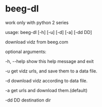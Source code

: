 beeg-dl
=======

work only with python 2 series

usage: beeg-dl [-h] [-u] [-d] [-a] [-dd DD]

download vidz from beeg.com

optional arguments:

-h, --help  show this help message and exit

-u          get vidz urls, and save them to a data file.

-d          download vidz according to data file.

-a          get urls and download them.(default)

-dd DD      destination dir
